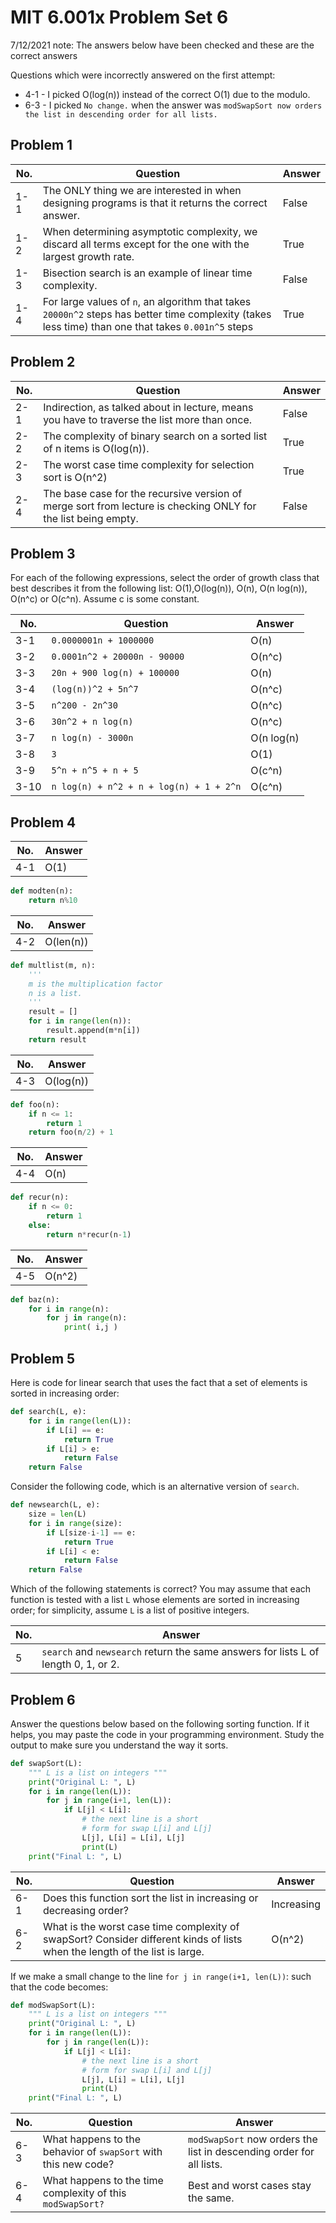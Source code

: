 # MIT 6.001x Problem Set 6

7/12/2021 note: 
The answers below have been checked and these are the correct answers

Questions which were incorrectly answered on the first attempt:
- 4-1 - I picked O(log(n)) instead of the correct O(1) due to the modulo.
- 6-3 - I picked `No change.` when the answer was `modSwapSort now orders the list in descending order for all lists.`

## Problem 1
|No.|Question|Answer|
|---|--------|------|
|1-1|The ONLY thing we are interested in when designing programs is that it returns the correct answer.|False|
|1-2|When determining asymptotic complexity, we discard all terms except for the one with the largest growth rate.|True|
|1-3|Bisection search is an example of linear time complexity.|False|
|1-4|For large values of `n`, an algorithm that takes `20000n^2` steps has better time complexity (takes less time) than one that takes `0.001n^5` steps|True|


## Problem 2
|No.|Question|Answer|
|---|--------|------|
|2-1|Indirection, as talked about in lecture, means you have to traverse the list more than once.|False|
|2-2|The complexity of binary search on a sorted list of n items is O(log(n)).|True|
|2-3|The worst case time complexity for selection sort is O(n^2)|True|
|2-4|The base case for the recursive version of merge sort from lecture is checking ONLY for the list being empty.|False|


## Problem 3

For each of the following expressions, select the order of growth class that best describes it from the following list: O(1),O(log(n)), O(n), O(n log(n)), O(n^c) or O(c^n). Assume c is some constant.

|No.|Question|Answer|
|---|--------|------|
|3-1|`0.0000001n + 1000000`|O(n)|
|3-2|`0.0001n^2 + 20000n - 90000`|O(n^c)|
|3-3|`20n + 900 log(n) + 100000`|O(n)|
|3-4|`(log(n))^2 + 5n^7`|O(n^c)|
|3-5|`n^200 - 2n^30`|O(n^c)|
|3-6|`30n^2 + n log(n)`|O(n^c)|
|3-7|`n log(n) - 3000n`|O(n log(n)|
|3-8|`3`|O(1)|
|3-9|`5^n + n^5 + n + 5`|O(c^n)|
|3-10|`n log(n) + n^2 + n + log(n) + 1 + 2^n`|O(c^n)|


## Problem 4
|No.|Answer|
|---|------|
|4-1|O(1)|
```python
def modten(n):
    return n%10
```


|No.|Answer|
|---|------|
|4-2|O(len(n))|
```python
def multlist(m, n):
    '''
    m is the multiplication factor
    n is a list.
    '''
    result = []
    for i in range(len(n)):
        result.append(m*n[i])
    return result
```


|No.|Answer|
|---|------|
|4-3|O(log(n))|
```python
def foo(n):
    if n <= 1:
        return 1
    return foo(n/2) + 1
```


|No.|Answer|
|---|------|
|4-4|O(n)|
```python
def recur(n):
    if n <= 0:
        return 1
    else:
        return n*recur(n-1)
```


|No.|Answer|
|---|------|
|4-5|O(n^2)|
```python
def baz(n):
    for i in range(n):
        for j in range(n):
            print( i,j )
```

## Problem 5

Here is code for linear search that uses the fact that a set of elements is sorted in increasing order:
```python
def search(L, e):
    for i in range(len(L)):
        if L[i] == e:
            return True
        if L[i] > e:
            return False
    return False
```

Consider the following code, which is an alternative version of `search`.

```python
def newsearch(L, e):
    size = len(L)
    for i in range(size):
        if L[size-i-1] == e:
            return True
        if L[i] < e:
            return False
    return False
```
Which of the following statements is correct? You may assume that each function is tested with a list `L` whose elements are sorted in increasing order; for simplicity, assume `L` is a list of positive integers.


|No.|Answer|
|---|------|
|5|`search` and `newsearch` return the same answers for lists L of length 0, 1, or 2.|


## Problem 6

Answer the questions below based on the following sorting function. If it helps, you may paste the code in your programming environment. Study the output to make sure you understand the way it sorts.

```python
def swapSort(L): 
    """ L is a list on integers """
    print("Original L: ", L)
    for i in range(len(L)):
        for j in range(i+1, len(L)):
            if L[j] < L[i]:
                # the next line is a short 
                # form for swap L[i] and L[j]
                L[j], L[i] = L[i], L[j] 
                print(L)
    print("Final L: ", L)
```

|No.|Question|Answer|
|---|--------|------|
|6-1|Does this function sort the list in increasing or decreasing order?|Increasing|
|6-2|What is the worst case time complexity of swapSort? Consider different kinds of lists when the length of the list is large.|O(n^2)|


If we make a small change to the line `for j in range(i+1, len(L))`: such that the code becomes:
```python
def modSwapSort(L): 
    """ L is a list on integers """
    print("Original L: ", L)
    for i in range(len(L)):
        for j in range(len(L)):
            if L[j] < L[i]:
                # the next line is a short 
                # form for swap L[i] and L[j]
                L[j], L[i] = L[i], L[j] 
                print(L)
    print("Final L: ", L)
```


|No.|Question|Answer|
|---|--------|------|
|6-3|What happens to the behavior of `swapSort` with this new code?|`modSwapSort` now orders the list in descending order for all lists.|
|6-4|What happens to the time complexity of this `modSwapSort?`|Best and worst cases stay the same.|
